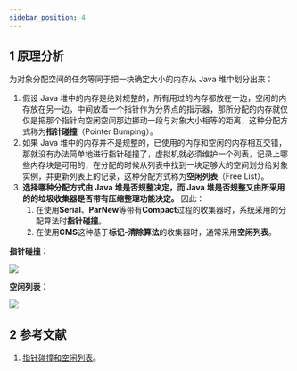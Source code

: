 ```yaml
---
sidebar_position: 4
---
```


## 1 原理分析

为对象分配空间的任务等同于把一块确定大小的内存从 Java 堆中划分出来：

1. 假设 Java 堆中的内存是绝对规整的，所有用过的内存都放在一边，空闲的内存放在另一边，中间放着一个指针作为分界点的指示器，那所分配的内存就仅仅是把那个指针向空闲空间那边挪动一段与对象大小相等的距离，这种分配方式称为**指针碰撞**（Pointer Bumping）。
2. 如果 Java 堆中的内存并不是规整的，已使用的内存和空闲的内存相互交错，那就没有办法简单地进行指针碰撞了，虚拟机就必须维护一个列表，记录上哪些内存块是可用的，在分配的时候从列表中找到一块足够大的空间划分给对象实例，并更新列表上的记录，这种分配方式称为**空闲列表**（Free List）。
3. **选择哪种分配方式由 Java 堆是否规整决定，而 Java 堆是否规整又由所采用的的垃圾收集器是否带有压缩整理功能决定。** 因此：
   1. 在使用**Serial**、**ParNew**等带有**Compact**过程的收集器时，系统采用的分配算法时**指针碰撞**。
   2. 在使用**CMS**这种基于**标记-清除算法**的收集器时，通常采用**空闲列表**。

**指针碰撞：**

![](https://notebook.ricear.com/media/202105//1621914623.735002.png)

**空闲列表：**

![](https://notebook.ricear.com/media/202105//1621914623.7397084.png)

## 2 参考文献

1. [指针碰撞和空闲列表](https://blog.csdn.net/yun_ld/article/details/105103011)。

